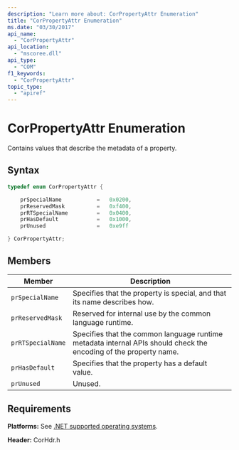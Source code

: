```yaml
---
description: "Learn more about: CorPropertyAttr Enumeration"
title: "CorPropertyAttr Enumeration"
ms.date: "03/30/2017"
api_name:
  - "CorPropertyAttr"
api_location:
  - "mscoree.dll"
api_type:
  - "COM"
f1_keywords:
  - "CorPropertyAttr"
topic_type:
  - "apiref"
---
```

# CorPropertyAttr Enumeration

Contains values that describe the metadata of a property.

## Syntax

```cpp
typedef enum CorPropertyAttr {

    prSpecialName           =   0x0200,
    prReservedMask          =   0xf400,
    prRTSpecialName         =   0x0400,
    prHasDefault            =   0x1000,
    prUnused                =   0xe9ff

} CorPropertyAttr;
```

## Members

|Member|Description|
|------------|-----------------|
|`prSpecialName`|Specifies that the property is special, and that its name describes how.|
|`prReservedMask`|Reserved for internal use by the common language runtime.|
|`prRTSpecialName`|Specifies that the common language runtime metadata internal APIs should check the encoding of the property name.|
|`prHasDefault`|Specifies that the property has a default value.|
|`prUnused`|Unused.|

## Requirements

 **Platforms:** See [.NET supported operating systems](https://github.com/dotnet/core/blob/main/os-lifecycle-policy.md).

 **Header:** CorHdr.h
